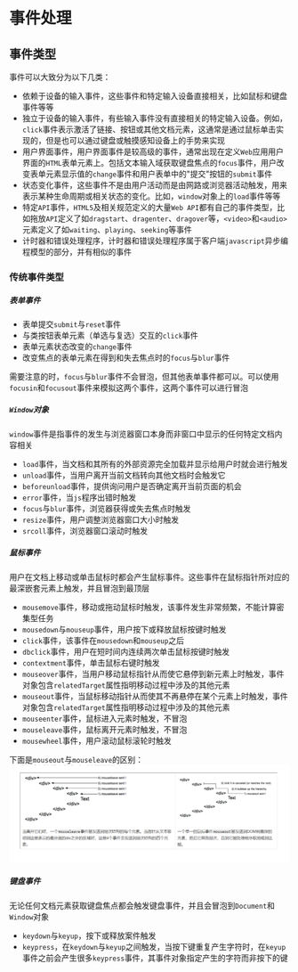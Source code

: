 # 事件处理

## 事件类型
事件可以大致分为以下几类：
- 依赖于设备的输入事件，这些事件和特定输入设备直接相关，比如鼠标和键盘事件等等
- 独立于设备的输入事件，有些输入事件没有直接相关的特定输入设备。例如，`click`事件表示激活了链接、按钮或其他文档元素，这通常是通过鼠标单击实现的，但是也可以通过键盘或触摸感知设备上的手势来实现
- 用户界面事件，用户界面事件是较高级的事件，通常出现在定义`Web`应用用户界面的`HTML`表单元素上。包括文本输入域获取键盘焦点的`focus`事件，用户改变表单元素显示值的`change`事件和用户表单中的"提交"按钮的`submit`事件
- 状态变化事件，这些事件不是由用户活动而是由网路或浏览器活动触发，用来表示某种生命周期或相关状态的变化。比如，`window`对象上的`load`事件等等
- 特定`API`事件，`HTML5`及相关规范定义的大量`Web API`都有自己的事件类型，比如拖放`API`定义了如`dragstart`、`dragenter`、`dragover`等，`<video>`和`<audio>`元素定义了如`waiting`、`playing`、`seeking`等事件
- 计时器和错误处理程序，计时器和错误处理程序属于客户端`javascript`异步编程模型的部分，并有相似的事件

### 传统事件类型
##### 表单事件
- 表单提交`submit`与`reset`事件
- 与类按钮表单元素（单选与复选）交互的`click`事件
- 表单元素状态改变的`change`事件
- 改变焦点的表单元素在得到和失去焦点时的`focus`与`blur`事件

需要注意的时，`focus`与`blur`事件不会冒泡，但其他表单事件都可以。可以使用`focusin`和`focusout`事件来模拟这两个事件，这两个事件可以进行冒泡

##### `Window`对象
`window`事件是指事件的发生与浏览器窗口本身而非窗口中显示的任何特定文档内容相关
- `load`事件，当文档和其所有的外部资源完全加载并显示给用户时就会进行触发
- `unload`事件，当用户离开当前文档转向其他文档时会触发它
- `beforeunload`事件，提供询问用户是否确定离开当前页面的机会
- `error`事件，当`js`程序出错时触发
- `focus`与`blur`事件，浏览器获得或失去焦点时触发
- `resize`事件，用户调整浏览器窗口大小时触发
- `srcoll`事件，浏览器窗口滚动时触发

##### 鼠标事件
用户在文档上移动或单击鼠标时都会产生鼠标事件。这些事件在鼠标指针所对应的最深嵌套元素上触发，并且冒泡到最顶层
- `mousemove`事件，移动或拖动鼠标时触发，该事件发生非常频繁，不能计算密集型任务
- `mousedown`与`mouseup`事件，用户按下或释放鼠标按键时触发
- `click`事件，该事件在`mousedown`和`mouseup`之后
- `dbclick`事件，用户在短时间内连续两次单击鼠标按键时触发
- `contextment`事件，单击鼠标右键时触发
- `mouseover`事件，当用户移动鼠标指针从而使它悬停到新元素上时触发，事件对象包含`relatedTarget`属性指明移动过程中涉及的其他元素
- `mouseout`事件，当鼠标移动指针从而使其不再悬停在某个元素上时触发，事件对象包含`relatedTarget`属性指明移动过程中涉及的其他元素
- `mouseenter`事件，鼠标进入元素时触发，不冒泡
- `mouseleave`事件，鼠标离开元素时触发，不冒泡
- `mousewheel`事件，用户滚动鼠标滚轮时触发

下面是`mouseout`与`mouseleave`的区别：
![`mouseout`与`mouseleave`区别](https://github.com/MyDAIDAI/note/blob/master/javascript/The-Definitive-Guide-of-JavaScript/mouse.png)

##### 键盘事件
无论任何文档元素获取键盘焦点都会触发键盘事件，并且会冒泡到`Document`和`Window`对象
- `keydown`与`keyup`，按下或释放案件触发
- `keypress`，在`keydown`与`keyup`之间触发，当按下键重复产生字符时，在`keyup`事件之前会产生很多`keypress`事件，其事件对象指定产生的字符而非按下的键